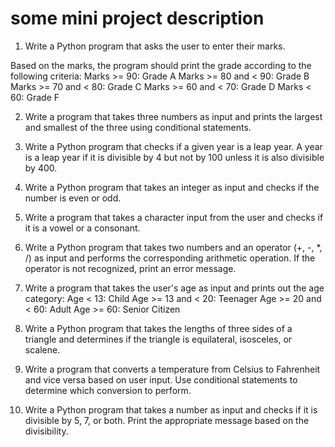 # some mini project description

1. Write a Python program that asks the user to enter their marks. 

Based on the marks, the program should print the grade according to the following criteria:
Marks >= 90: Grade A
Marks >= 80 and < 90: Grade B
Marks >= 70 and < 80: Grade C
Marks >= 60 and < 70: Grade D
Marks < 60: Grade F

2. Write a program that takes three numbers as input and prints the largest and smallest of the three using conditional statements.

3. Write a Python program that checks if a given year is a leap year. A year is a leap year if it is divisible by 4 but not by 100 unless it is also divisible by 400.

4. Write a Python program that takes an integer as input and checks if the number is even or odd.

5. Write a program that takes a character input from the user and checks if it is a vowel or a consonant.

6. Write a Python program that takes two numbers and an operator (+, -, *, /) as input and performs the corresponding arithmetic operation. If the operator is not recognized, print an error message.

7. Write a program that takes the user's age as input and prints out the age category:
Age < 13: Child
Age >= 13 and < 20: Teenager
Age >= 20 and < 60: Adult
Age >= 60: Senior Citizen

8. Write a Python program that takes the lengths of three sides of a triangle and determines if the triangle is equilateral, isosceles, or scalene.

9. Write a program that converts a temperature from Celsius to Fahrenheit and vice versa based on user input. Use conditional statements to determine which conversion to perform.

10. Write a Python program that takes a number as input and checks if it is divisible by 5, 7, or both. Print the appropriate message based on the divisibility.
